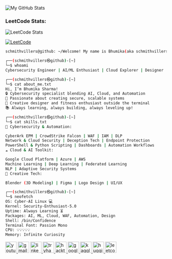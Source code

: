 ![My GitHub Stats](https://github-readme-stats.vercel.app/api?username=schmithvillers&show_icons=true&theme=radical)
### LeetCode Stats:
![LeetCode Stats](https://img.shields.io/badge/LeetCode%20Profile-Solved%20Problems-blue?style=flat&logo=leetcode&logoColor=white&labelColor=000000)

[![LeetCode](https://img.shields.io/leetCode/solved/sharbhu?style=flat-square&logo=leetcode&logoColor=white&color=green)](https://leetcode.com/u/sharbhu/)

```bash
schmithvillers@github: ~/Welcome! My name is Bhumika(aka schmithvillers)
```

```bash
┌──(schmithvillers㉿github)-[~]
└─$ whoami
Cybersecurity Engineer | AI/ML Enthusiast | Cloud Explorer | Designer | Fitness Lover

┌──(schmithvillers㉿github)-[~]
└─$ cat about_me.txt
Hi, I’m Bhumika Sharma!
🔒 Cybersecurity specialist blending AI, Cloud, and Automation
🚀 Passionate about creating secure, scalable systems
🎨 Creative designer and fitness enthusiast outside the terminal
📚 Always learning, always building, always leveling up!

┌──(schmithvillers㉿github)-[~]
└─$ cat skills.txt
🔐 Cybersecurity & Automation:

CyberArk EPM | CrowdStrike Falcon | WAF | IAM | DLP
Network & Cloud Security | Deception Tech | Endpoint Protection
PowerShell & Python Scripting | Dashboards | Automation Workflows
☁️ Cloud & AI Toolkit:

Google Cloud Platform | Azure | AWS
Machine Learning | Deep Learning | Federated Learning
NLP | Adaptive Security Systems
🎨 Creative Tech:

Blender (3D Modeling) | Figma | Logo Design | UI/UX

┌──(schmithvillers㉿github)-[~]
└─$ neofetch
OS: Cyber-AI Linux 💻
Kernel: Security-Enthusiast-5.0
Uptime: Always Learning ⏳
Packages: AI, ML, Cloud, WAF, Automation, Design
Shell: /bin/Confidence
Terminal Font: Passion Mono
CPU: 💡💡💡💡💡
Memory: Infinite Curiosity

```
<div align="left">
  <!-- YouTube -->
  <a href="https://www.youtube.com/@schmithvillers2460" target="_blank">
    <img src="https://img.shields.io/static/v1?message=YouTube&logo=youtube&label=&color=000000&logoColor=white&labelColor=&style=for-the-badge" height="35" alt="youtube logo"  />
  </a>

  <!-- Gmail -->
  <img src="https://img.shields.io/static/v1?message=bhumikas0405@gmail.com&logo=gmail&label=&color=000000&logoColor=white&labelColor=&style=for-the-badge" height="35" alt="gmail logo"  />

  <!-- LinkedIn -->
  <a href="https://www.linkedin.com/in/bhumikasharma542/" target="_blank">
    <img src="https://img.shields.io/static/v1?message=LinkedIn&logo=linkedin&label=&color=000000&logoColor=white&labelColor=&style=for-the-badge" height="35" alt="linkedin logo"  />
  </a>

  <!-- TryHackMe -->
  <a href="https://tryhackme.com/p/sharbhu" target="_blank">
    <img src="https://img.shields.io/static/v1?message=TryHackMe&logo=tryhackme&label=&color=000000&logoColor=white&labelColor=&style=for-the-badge" height="35" alt="tryhackme logo"  />
  </a>

  <!-- HackTheBox -->
  <a href="https://app.hackthebox.com/profile/652830" target="_blank">
    <img src="https://img.shields.io/static/v1?message=HackTheBox&logo=hackthebox&label=&color=000000&logoColor=white&labelColor=&style=for-the-badge" height="35" alt="hackthebox logo"  />
  </a>

  <!-- Google Cloud -->
  <a href="https://www.cloudskillsboost.google/public_profiles/872a1138-8b66-4dda-954a-b96f12721b28" target="_blank">
    <img src="https://img.shields.io/static/v1?message=GoogleCloud&logo=googlecloud&label=&color=000000&logoColor=white&labelColor=&style=for-the-badge" height="35" alt="google cloud logo"  />
  </a>

  <!-- Kaggle -->
  <a href="https://www.kaggle.com/schmithvillers" target="_blank">
    <img src="https://img.shields.io/static/v1?message=Kaggle&logo=kaggle&label=&color=000000&logoColor=white&labelColor=&style=for-the-badge" height="35" alt="kaggle logo"  />
  </a>

  <!-- HuggingFace -->
  <a href="https://huggingface.co/schmithvillers" target="_blank">
    <img src="https://img.shields.io/static/v1?message=HuggingFace&logo=huggingface&label=&color=000000&logoColor=white&labelColor=&style=for-the-badge" height="35" alt="huggingface logo"  />
  </a>

  <!-- LeetCode -->
  <a href="https://leetcode.com/u/sharbhu/" target="_blank">
    <img src="https://img.shields.io/static/v1?message=LeetCode&logo=leetcode&label=&color=000000&logoColor=white&labelColor=&style=for-the-badge" height="35" alt="leetcode logo"  />
  </a>

</div>
